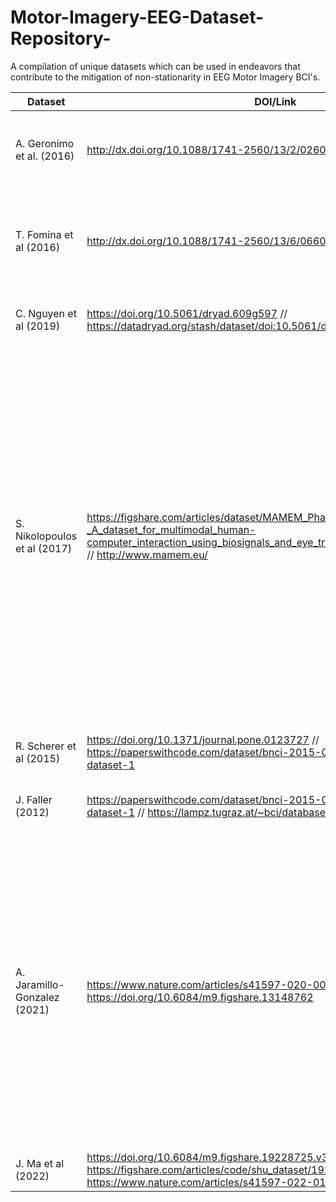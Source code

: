 # Motor-Imagery-EEG-Dataset-Repository-
A compilation of unique datasets which can be used in endeavors that contribute to the mitigation of non-stationarity in EEG Motor Imagery BCI's. 


| Dataset | DOI/Link | Significance |
|----------|----------|----------|
| A. Geronimo et al. (2016)  | http://dx.doi.org/10.1088/1741-2560/13/2/026002 | ALS patients over 2 months of Motor Imagery data collection. Varying ALSFRS scores, and performance. |
| T. Fomina et al (2016) | http://dx.doi.org/10.1088/1741-2560/13/6/066021 | 2 ALS patients over 1-2 Years of data collection. Shows a deep longitudinal analysis and BCI experimentation with progression of disease |
| C. Nguyen et al (2019) | https://doi.org/10.5061/dryad.609g597 // https://datadryad.org/stash/dataset/doi:10.5061/dryad.609g597 | Adaptive feedback/classifier paradigm with 8 participants  |
| S. Nikolopoulos et al (2017) | https://figshare.com/articles/dataset/MAMEM_Phase_I_Dataset_-_A_dataset_for_multimodal_human-computer_interaction_using_biosignals_and_eye_tracking_information/5231053 // http://www.mamem.eu/ | The dataset includes EEG, eye-tracking, and physiological (GSR and Heart rate) signals along with demographic, clinical and behavioral data collected from 36 individuals (18 able-bodied and 18 motor-impaired). Data were collected during the interaction with specifically designed interface for web browsing and multimedia content manipulation and during imaginary movement tasks. Alongside these data we also include evaluation reports both from the subjects and the experimenters as far as the experimental procedure and collected dataset are concerned.  |
| R. Scherer et al (2015) | https://doi.org/10.1371/journal.pone.0123727 // https://paperswithcode.com/dataset/bnci-2015-004-motor-imagery-dataset-1 | 9 SCI and Stroke patients over 2 days with Right hand and Foot Motor Imagery. |
| J. Faller (2012) | https://paperswithcode.com/dataset/bnci-2015-001-motor-imagery-dataset-1 // https://lampz.tugraz.at/~bci/database/001-2015/description.pdf|  Autocalibration and recurrent adaptation: Towards a plug and play online ERD- BCI. |
| A. Jaramillo-Gonzalez (2021) | https://www.nature.com/articles/s41597-020-00789-4 // https://doi.org/10.6084/m9.figshare.13148762 | The dataset presented here contains recordings of electroencephalogram (EEG) and electrooculogram (EOG) from four advanced locked-in state (LIS) patients suffering from ALS (amyotrophic lateral sclerosis). These patients could no longer use commercial eye-trackers, but they could still move their eyes and used the remnant oculomotor activity to select letters to form words and sentences using a novel auditory communication system. |
| J. Ma et al (2022) |  https://doi.org/10.6084/m9.figshare.19228725.v3 // https://figshare.com/articles/code/shu_dataset/19228725 // https://www.nature.com/articles/s41597-022-01647-1 | Multisession (5) Dataset of Motor Imagery  |
